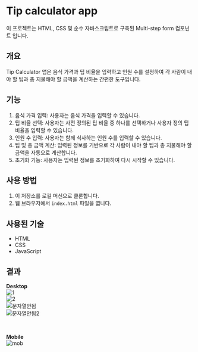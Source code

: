 # Tip calculator app

이 프로젝트는 HTML, CSS 및 순수 자바스크립트로 구축된 Multi-step form 컴포넌트 입니다.

## 개요

Tip Calculator 앱은 음식 가격과 팁 비율을 입력하고 인원 수를 설정하여 각 사람이 내야 할 팁과 총 지불해야 할 금액을 계산하는 간편한 도구입니다.

## 기능

1. 음식 가격 입력: 사용자는 음식 가격을 입력할 수 있습니다.
2. 팁 비율 선택: 사용자는 사전 정의된 팁 비율 중 하나를 선택하거나 사용자 정의 팁 비율을 입력할 수 있습니다.
3. 인원 수 입력: 사용자는 함께 식사하는 인원 수를 입력할 수 있습니다.
4. 팁 및 총 금액 계산: 입력된 정보를 기반으로 각 사람이 내야 할 팁과 총 지불해야 할 금액을 자동으로 계산합니다.
5. 초기화 기능: 사용자는 입력된 정보를 초기화하여 다시 시작할 수 있습니다.

## 사용 방법

1. 이 저장소를 로컬 머신으로 클론합니다.
2. 웹 브라우저에서 `index.html` 파일을 엽니다.

## 사용된 기술

- HTML
- CSS
- JavaScript

## 결과
**Desktop** </br>
![1](https://github.com/catmaker/Frontend-Challenge/assets/114233139/8e93219b-4fe7-4987-8ee3-03b969c355dd) </br>
![2](https://github.com/catmaker/Frontend-Challenge/assets/114233139/7c32d3a5-55f1-4c97-8c79-f01038cb8c05)
</br>
![문자열안됨](https://github.com/catmaker/Frontend-Challenge/assets/114233139/65f84f97-9e91-451a-9cfd-b4846a8fa1f0)
</br>
![문자열안됨2](https://github.com/catmaker/Frontend-Challenge/assets/114233139/9e47f87a-f2ed-4a28-979e-b1bacb8b6749)

</br>

**Mobile** </br>
![mob](https://github.com/catmaker/Frontend-Challenge/assets/114233139/9f5e578a-d13b-430e-845b-b184919ea07a)

